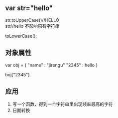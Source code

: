 ## var str="hello"
str.toUpperCase()//HELLO   
str//hello  不影响原有字符串

toLowerCase();


## 对象属性

var obj = {
	"name" : "jirengu"
	"2345" : hello
}

boj["2345"]

## 应用
1. 写一个函数，得到一个字符串里出现频率最高的字符
2. 日期转换
